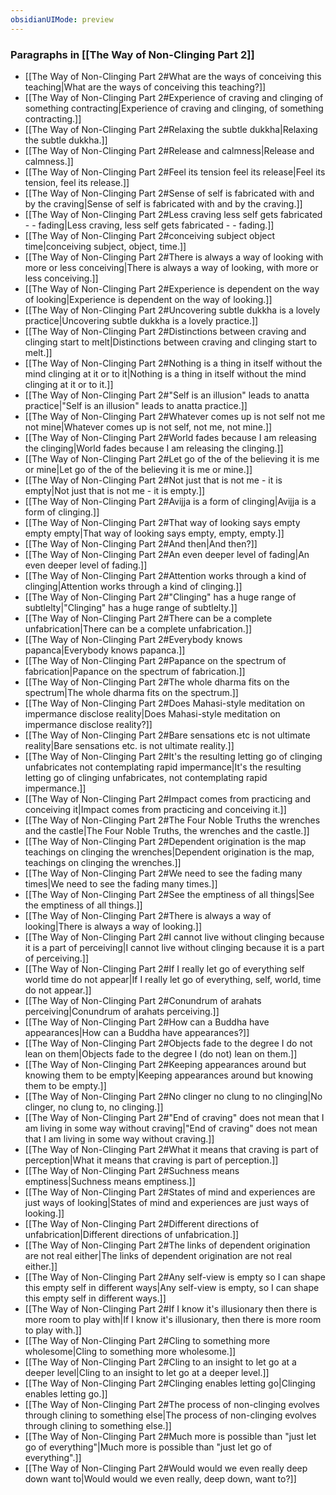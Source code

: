 ```yaml
---
obsidianUIMode: preview
---
```

### Paragraphs in [[The Way of Non-Clinging Part 2]]
- [[The Way of Non-Clinging Part 2#What are the ways of conceiving this teaching|What are the ways of conceiving this teaching?]]
- [[The Way of Non-Clinging Part 2#Experience of craving and clinging of something contracting|Experience of craving and clinging, of something contracting.]]
- [[The Way of Non-Clinging Part 2#Relaxing the subtle dukkha|Relaxing the subtle dukkha.]]
- [[The Way of Non-Clinging Part 2#Release and calmness|Release and calmness.]]
- [[The Way of Non-Clinging Part 2#Feel its tension feel its release|Feel its tension, feel its release.]]
- [[The Way of Non-Clinging Part 2#Sense of self is fabricated with and by the craving|Sense of self is fabricated with and by the craving.]]
- [[The Way of Non-Clinging Part 2#Less craving less self gets fabricated - - fading|Less craving, less self gets fabricated - - fading.]]
- [[The Way of Non-Clinging Part 2#conceiving subject object time|conceiving subject, object, time.]]
- [[The Way of Non-Clinging Part 2#There is always a way of looking with more or less conceiving|There is always a way of looking, with more or less conceiving.]]
- [[The Way of Non-Clinging Part 2#Experience is dependent on the way of looking|Experience is dependent on the way of looking.]]
- [[The Way of Non-Clinging Part 2#Uncovering subtle dukkha is a lovely practice|Uncovering subtle dukkha is a lovely practice.]]
- [[The Way of Non-Clinging Part 2#Distinctions between craving and clinging start to melt|Distinctions between craving and clinging start to melt.]]
- [[The Way of Non-Clinging Part 2#Nothing is a thing in itself without the mind clinging at it or to it|Nothing is a thing in itself without the mind clinging at it or to it.]]
- [[The Way of Non-Clinging Part 2#"Self is an illusion" leads to anatta practice|"Self is an illusion" leads to anatta practice.]]
- [[The Way of Non-Clinging Part 2#Whatever comes up is not self not me not mine|Whatever comes up is not self, not me, not mine.]]
- [[The Way of Non-Clinging Part 2#World fades because I am releasing the clinging|World fades because I am releasing the clinging.]]
- [[The Way of Non-Clinging Part 2#Let go of the of the believing it is me or mine|Let go of the of the believing it is me or mine.]]
- [[The Way of Non-Clinging Part 2#Not just that is not me - it is empty|Not just that is not me - it is empty.]]
- [[The Way of Non-Clinging Part 2#Avijja is a form of clinging|Avijja is a form of clinging.]]
- [[The Way of Non-Clinging Part 2#That way of looking says empty empty empty|That way of looking says empty, empty, empty.]]
- [[The Way of Non-Clinging Part 2#And then|And then?]]
- [[The Way of Non-Clinging Part 2#An even deeper level of fading|An even deeper level of fading.]]
- [[The Way of Non-Clinging Part 2#Attention works through a kind of clinging|Attention works through a kind of clinging.]]
- [[The Way of Non-Clinging Part 2#"Clinging" has a huge range of subtlelty|"Clinging" has a huge range of subtlelty.]]
- [[The Way of Non-Clinging Part 2#There can be a complete unfabrication|There can be a complete unfabrication.]]
- [[The Way of Non-Clinging Part 2#Everybody knows papanca|Everybody knows papanca.]]
- [[The Way of Non-Clinging Part 2#Papance on the spectrum of fabrication|Papance on the spectrum of fabrication.]]
- [[The Way of Non-Clinging Part 2#The whole dharma fits on the spectrum|The whole dharma fits on the spectrum.]]
- [[The Way of Non-Clinging Part 2#Does Mahasi-style meditation on impermance disclose reality|Does Mahasi-style meditation on impermance disclose reality?]]
- [[The Way of Non-Clinging Part 2#Bare sensations etc is not ultimate reality|Bare sensations etc. is not ultimate reality.]]
- [[The Way of Non-Clinging Part 2#It's the resulting letting go of clinging unfabricates not contemplating rapid impermance|It's the resulting letting go of clinging unfabricates, not contemplating rapid impermance.]]
- [[The Way of Non-Clinging Part 2#Impact comes from practicing and conceiving it|Impact comes from practicing and conceiving it.]]
- [[The Way of Non-Clinging Part 2#The Four Noble Truths the wrenches and the castle|The Four Noble Truths, the wrenches and the castle.]]
- [[The Way of Non-Clinging Part 2#Dependent origination is the map teachings on clinging the wrenches|Dependent origination is the map, teachings on clinging the wrenches.]]
- [[The Way of Non-Clinging Part 2#We need to see the fading many times|We need to see the fading many times.]]
- [[The Way of Non-Clinging Part 2#See the emptiness of all things|See the emptiness of all things.]]
- [[The Way of Non-Clinging Part 2#There is always a way of looking|There is always a way of looking.]]
- [[The Way of Non-Clinging Part 2#I cannot live without clinging because it is a part of perceiving|I cannot live without clinging because it is a part of perceiving.]]
- [[The Way of Non-Clinging Part 2#If I really let go of everything self world time do not appear|If I really let go of everything, self, world, time do not appear.]]
- [[The Way of Non-Clinging Part 2#Conundrum of arahats perceiving|Conundrum of arahats perceiving.]]
- [[The Way of Non-Clinging Part 2#How can a Buddha have appearances|How can a Buddha have appearances?]]
- [[The Way of Non-Clinging Part 2#Objects fade to the degree I do not lean on them|Objects fade to the degree I (do not) lean on them.]]
- [[The Way of Non-Clinging Part 2#Keeping appearances around but knowing them to be empty|Keeping appearances around but knowing them to be empty.]]
- [[The Way of Non-Clinging Part 2#No clinger no clung to no clinging|No clinger, no clung to, no clinging.]]
- [[The Way of Non-Clinging Part 2#"End of craving" does not mean that I am living in some way without craving|"End of craving" does not mean that I am living in some way without craving.]]
- [[The Way of Non-Clinging Part 2#What it means that craving is part of perception|What it means that craving is part of perception.]]
- [[The Way of Non-Clinging Part 2#Suchness means emptiness|Suchness means emptiness.]]
- [[The Way of Non-Clinging Part 2#States of mind and experiences are just ways of looking|States of mind and experiences are just ways of looking.]]
- [[The Way of Non-Clinging Part 2#Different directions of unfabrication|Different directions of unfabrication.]]
- [[The Way of Non-Clinging Part 2#The links of dependent origination are not real either|The links of dependent origination are not real either.]]
- [[The Way of Non-Clinging Part 2#Any self-view is empty so I can shape this empty self in different ways|Any self-view is empty, so I can shape this empty self in different ways.]]
- [[The Way of Non-Clinging Part 2#If I know it's illusionary then there is more room to play with|If I know it's illusionary, then there is more room to play with.]]
- [[The Way of Non-Clinging Part 2#Cling to something more wholesome|Cling to something more wholesome.]]
- [[The Way of Non-Clinging Part 2#Cling to an insight to let go at a deeper level|Cling to an insight to let go at a deeper level.]]
- [[The Way of Non-Clinging Part 2#Clinging enables letting go|Clinging enables letting go.]]
- [[The Way of Non-Clinging Part 2#The process of non-clinging evolves through clining to something else|The process of non-clinging evolves through clining to something else.]]
- [[The Way of Non-Clinging Part 2#Much more is possible than "just let go of everything"|Much more is possible than "just let go of everything".]]
- [[The Way of Non-Clinging Part 2#Would would we even really deep down want to|Would would we even really, deep down, want to?]]
